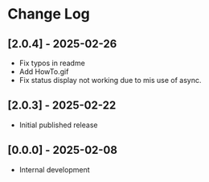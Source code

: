 # Change Log

## [2.0.4] - 2025-02-26
- Fix typos in readme
- Add HowTo.gif
- Fix status display not working due to mis use of async.

## [2.0.3] - 2025-02-22
- Initial published release

## [0.0.0] - 2025-02-08
- Internal development
